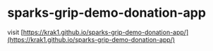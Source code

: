 # sparks-grip-demo-donation-app

visit [https://krak1.github.io/sparks-grip-demo-donation-app/](https://krak1.github.io/sparks-grip-demo-donation-app/)
